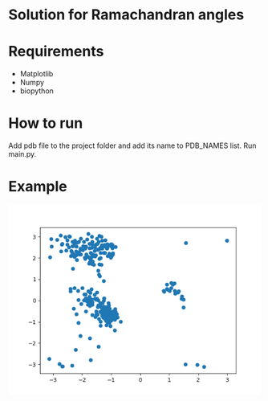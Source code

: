 # Solution for Ramachandran angles

# Requirements
* Matplotlib
* Numpy
* biopython

# How to run
Add pdb file to the project folder and add its name to PDB_NAMES list. Run main.py.

# Example
![](./3a2b_0_A_.png)
